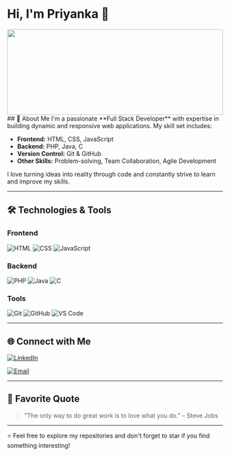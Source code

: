 # Hi, I'm Priyanka 👋
<img src="https://i.pinimg.com/originals/d4/81/f3/d481f3c72e283309071f79e01b05c06d.gif" width="100%" height="200px">
## 🚀 About Me
I'm a passionate **Full Stack Developer** with expertise in building dynamic and responsive web applications. My skill set includes:

- **Frontend:** HTML, CSS, JavaScript
- **Backend:** PHP, Java, C
- **Version Control:** Git & GitHub
- **Other Skills:** Problem-solving, Team Collaboration, Agile Development

I love turning ideas into reality through code and constantly strive to learn and improve my skills.

---

## 🛠️ Technologies & Tools

### Frontend
![HTML](https://img.shields.io/badge/HTML5-E34F26?style=for-the-badge&logo=html5&logoColor=white)
![CSS](https://img.shields.io/badge/CSS3-1572B6?style=for-the-badge&logo=css3&logoColor=white)
![JavaScript](https://img.shields.io/badge/JavaScript-F7DF1E?style=for-the-badge&logo=javascript&logoColor=black)

### Backend
![PHP](https://img.shields.io/badge/PHP-777BB4?style=for-the-badge&logo=php&logoColor=white)
![Java](https://img.shields.io/badge/Java-ED8B00?style=for-the-badge&logo=openjdk&logoColor=white)
![C](https://img.shields.io/badge/C-00599C?style=for-the-badge&logo=c&logoColor=white)

### Tools
![Git](https://img.shields.io/badge/Git-F05032?style=for-the-badge&logo=git&logoColor=white)
![GitHub](https://img.shields.io/badge/GitHub-100000?style=for-the-badge&logo=github&logoColor=white)
![VS Code](https://img.shields.io/badge/VS_Code-007ACC?style=for-the-badge&logo=visual-studio-code&logoColor=white)






---

## 🌐 Connect with Me

[![LinkedIn](https://img.shields.io/badge/LinkedIn-0077B5?style=for-the-badge&logo=linkedin&logoColor=white)](https://www.linkedin.com/in/priyanka-gangawane-1a3158272/)

[![Email](https://img.shields.io/badge/Email-D14836?style=for-the-badge&logo=gmail&logoColor=white)](mailto:your-gangawanepriyanka412@gmail.com)

---

## 📜 Favorite Quote
> "The only way to do great work is to love what you do." – Steve Jobs

---

⭐️ Feel free to explore my repositories and don't forget to star if you find something interesting!
